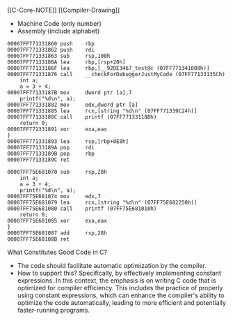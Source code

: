 
[[C-Core-NOTE]]
[[Compiler-Drawing]]

- Machine Code (only number)
- Assembly (include alphabet)

```assembly
00007FF771331860 push    rbp
00007FF771331862 push    rdi
00007FF771331863 sub     rsp,108h
00007FF77133186A lea     rbp,[rsp+20h]
00007FF77133186F lea     rbp,[__92DE3467_test@c (07FF771341008h)]
00007FF771331876 call    __checkForDebuggerJustMyCode (07FF77133135Ch)
	int a;
	a = 3 + 4;
00007FF77133187B mov     dword ptr [a],7
	printf("%d\n", a);
00007FF771331882 mov     edx,dword ptr [a]
00007FF771331885 lea     rcx,[string "%d\n" (07FF771339C24h)]
00007FF77133188C call    printf (07FF77133118Bh)
	return 0;
00007FF771331891 xor     exa,eax
}
00007FF771331893 lea     rsp,[rbp+0E8h]
00007FF77133189A pop     rdi
00007FF77133189B pop     rbp
00007FF77133189C ret
```

```assembly
00007FF75E681070 sub     rsp,28h
	int a;
	a = 3 + 4;
	printf("%d\n", a);
00007FF75E681074 mov     edx,7
00007FF75E681079 lea     rcx,[string "%d\n" (07FF75E682250h)]
00007FF75E681080 call    printf (07FF75E681010h)
	return 0;
00007FF75E681085 xor     exa,eax
}
00007FF75E681087 add     rsp,28h
00007FF75E68108B ret
```

What Constitutes Good Code in C?
- The code should facilitate automatic optimization by the compiler.
- How to support this? Specifically, by effectively implementing constant expressions.
In this context, the emphasis is on writing C code that is optimized for compiler efficiency. This includes the practice of properly using constant expressions, which can enhance the compiler's ability to optimize the code automatically, leading to more efficient and potentially faster-running programs.

